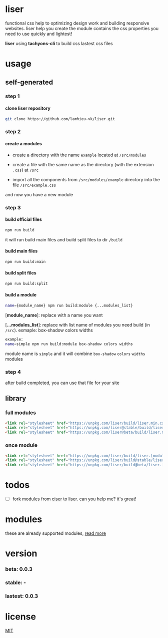 # liser

functional css help to optimizing design work and building responsive websites. liser help you create the module contains the css properties you need to use quickly and lightest!

**liser** using **tachyons-cli** to build css lastest css files


# usage

## self-generated

### step 1

#### clone liser repository
```bash
git clone https://github.com/lamhieu-vk/liser.git
```

### step 2

#### create a modules

- create a directory with the name `example` located at `/src/modules`

- create a file with the same name as the directory (with the extension `.css`) at `/src`

- import all the components from `/src/modules/example` directory into the file `/src/example.css`

and now you have a new module

### step 3

#### build official files

```bash
npm run build
```

it will run build main files and build split files to dir `/build`

#### build main files

```bash
npm run build:main
```

#### build split files

```bash
npm run build:split
```

#### build a module

```bash
name={module_name} npm run build:module {...modules_list}
```

[**module_name**]: replace with a name you want

[**...modules_list**]: replace with list name of modules you need build (in `/src`). exmaple: box-shadow colors widths

```bash
example:
name=simple npm run build:module box-shadow colors widths
```

module name is `simple` and it will combine `box-shadow` `colors` `widths` modules

### step 4

after build completed, you can use that file for your site

## library

### full modules

```html
<link rel="stylesheet" href="https://unpkg.com/liser/build/liser.min.css">
<link rel="stylesheet" href="https://unpkg.com/liser@stable/build/liser.min.css">
<link rel="stylesheet" href="https://unpkg.com/liser@beta/build/liser.min.css">
```

### once module

```html
<link rel="stylesheet" href="https://unpkg.com/liser/build/liser.[module].min.css">
<link rel="stylesheet" href="https://unpkg.com/liser/build@stable/liser.[module].min.css">
<link rel="stylesheet" href="https://unpkg.com/liser/build@beta/liser.[module].min.css">
```


# todos

- [ ] fork modules from [ciser](https://github.com/lamhieu-vk/ciser) to liser. can you help me? it's great!


# modules

these are already supported modules, [read more](https://github.com/lamhieu-vk/liser/tree/master/src/modules.md)


# version

### beta: 0.0.3

### stable: -

### lastest: 0.0.3


# license

[MIT](https://github.com/lamhieu-vk/liser/blob/master/LICENSE)
